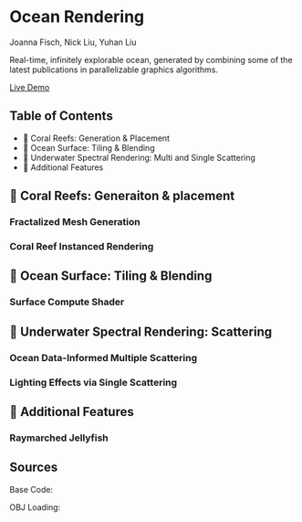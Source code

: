 # Ocean Rendering
Joanna Fisch, Nick Liu, Yuhan Liu

Real-time, infinitely explorable ocean, generated by combining some of the latest publications in parallelizable graphics algorithms.

[Live Demo](https://yuhanliu-tech.github.io/under_the_sea/)

## Table of Contents

* 🪸 Coral Reefs: Generation & Placement
* 🌅 Ocean Surface: Tiling & Blending
* 🌊 Underwater Spectral Rendering: Multi and Single Scattering
* 🪼 Additional Features

## 🪸 Coral Reefs: Generaiton & placement

### Fractalized Mesh Generation

### Coral Reef Instanced Rendering

## 🌅 Ocean Surface: Tiling & Blending

### Surface Compute Shader 

## 🌊 Underwater Spectral Rendering: Scattering

### Ocean Data-Informed Multiple Scattering

### Lighting Effects via Single Scattering

## 🪼 Additional Features 

### Raymarched Jellyfish

## Sources

Base Code: 

OBJ Loading: 


